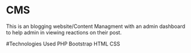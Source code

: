 # CMS
This is an blogging website/Content Managment with an admin dashboard to help admin in viewing reactions on their post.

#Technologies Used
 PHP
 Bootstrap
 HTML
 CSS

